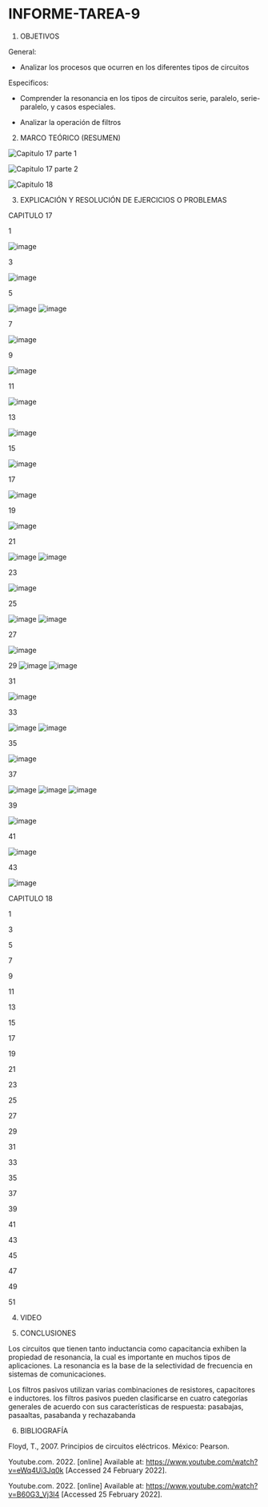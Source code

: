 # INFORME-TAREA-9

1. OBJETIVOS

General:

- Analizar los procesos que ocurren en los diferentes tipos de circuitos

Especificos:

- Comprender la resonancia en los tipos de circuitos serie, paralelo, serie-paralelo, y casos especiales.

- Analizar la operación de filtros

2. MARCO TEÓRICO (RESUMEN)

![Capitulo 17 parte 1](https://user-images.githubusercontent.com/93899720/155692328-f8ed696c-4cbe-4d72-bec8-437790dcbf4c.jpg)

![Capitulo 17 parte 2](https://user-images.githubusercontent.com/93899720/155692353-3569c697-e699-4313-9753-d7a3f5f93d9f.jpg)

![Capitulo 18](https://user-images.githubusercontent.com/93899720/155692373-6a2ef385-578f-41f5-a38f-027d93b25af3.jpg)


3. EXPLICACIÓN Y RESOLUCIÓN DE EJERCICIOS O PROBLEMAS

CAPITULO 17

1

![image](https://user-images.githubusercontent.com/93899720/155607240-de74667e-999d-4d12-a4e3-d78c84540d4b.png)

3

![image](https://user-images.githubusercontent.com/93899720/155609391-d99bfbf4-b16d-47d5-8caf-4e9640e1c7bd.png)

5

![image](https://user-images.githubusercontent.com/93899720/155607284-f0f59ff4-71f0-47ed-b2ee-93119f451f31.png)
![image](https://user-images.githubusercontent.com/93899720/155607327-427dca4e-7fe6-4723-aa82-712d556ced86.png)

7

![image](https://user-images.githubusercontent.com/93899720/155609474-79ebccea-80be-4298-96ee-e03591af9fce.png)

9

![image](https://user-images.githubusercontent.com/93899720/155607364-f1a88688-bd35-4d83-b3e2-4cf605195828.png)

11

![image](https://user-images.githubusercontent.com/93899720/155609543-83e43eb8-ed64-4f6e-81e6-54a513e5c301.png)


13

![image](https://user-images.githubusercontent.com/93899720/155607533-e1ecec74-04dd-4bd3-8ff0-0cd6a37d8878.png)

15

![image](https://user-images.githubusercontent.com/93899720/155609614-15f6a2bc-2d55-4f7d-a056-03a6121e75b5.png)

17

![image](https://user-images.githubusercontent.com/93899720/155607837-d4320d2d-3fd3-49d9-b0ba-9f6a9db9445f.png)

19

![image](https://user-images.githubusercontent.com/93899720/155609663-85bb359c-e647-48f1-ba50-92e335bcc380.png)


21

![image](https://user-images.githubusercontent.com/93899720/155607881-ac2d9bb9-76c4-4caa-9c15-8b32b5df0ed8.png)
![image](https://user-images.githubusercontent.com/93899720/155607907-86e7253c-ed94-4f9f-8e99-2fe39bcd6b45.png)

23

![image](https://user-images.githubusercontent.com/93899720/155609866-328c5d1a-ae0f-42b6-b7ec-928b81116608.png)

25

![image](https://user-images.githubusercontent.com/93899720/155608003-c7a044c1-ff4a-46e8-851c-4b60c97742e1.png)
![image](https://user-images.githubusercontent.com/93899720/155608035-177e6dad-3dfd-4fd1-8422-37ec0f6d3258.png)

27

![image](https://user-images.githubusercontent.com/93899720/155609922-250e27cc-4ef1-48a6-85e4-c7344f07e69a.png)

29
![image](https://user-images.githubusercontent.com/93899720/155608079-0c8f5a6b-7704-45d7-a725-59b156bcef56.png)
![image](https://user-images.githubusercontent.com/93899720/155608104-fc2911b4-639a-4eda-8447-15885f5ce4e1.png)

31

![image](https://user-images.githubusercontent.com/93899720/155609982-fc0b0eff-3b8e-4534-8be4-1016193cf1fb.png)

33

![image](https://user-images.githubusercontent.com/93899720/155608238-ca4dad56-c273-4a19-9201-30d79f4c40d6.png)
![image](https://user-images.githubusercontent.com/93899720/155608325-f9392bfe-a83b-4868-b68e-2a0249558ffb.png)

35

![image](https://user-images.githubusercontent.com/93899720/155610056-2894d023-309f-4622-a1aa-532d032a405c.png)

37

![image](https://user-images.githubusercontent.com/93899720/155608365-50bd906a-33ed-43c2-a7fb-2dab8c30b1ca.png)
![image](https://user-images.githubusercontent.com/93899720/155608385-48f3c95a-5fa1-4701-9d4f-fce85090b204.png)
![image](https://user-images.githubusercontent.com/93899720/155608441-5911caeb-483a-4463-87de-07d49909475e.png)

39

![image](https://user-images.githubusercontent.com/93899720/155610102-9b6844e2-9fcb-4713-a99b-61e8d8b18eb9.png)

41

![image](https://user-images.githubusercontent.com/93899720/155608480-d67cc97b-a4c7-46b7-ae0a-e8723f2c0958.png)

43

![image](https://user-images.githubusercontent.com/93899720/155610119-79638e83-2d6f-4440-b75d-6200b38f5a1c.png)


CAPITULO 18

1

3

5

7

9

11

13

15

17

19

21

23

25

27

29

31

33

35

37

39

41

43

45

47

49

51

4. VIDEO

5. CONCLUSIONES

Los circuitos que tienen tanto inductancia como capacitancia exhiben la propiedad de resonancia, la cual es importante en muchos tipos de aplicaciones. La resonancia es la base de la selectividad de frecuencia en sistemas de comunicaciones.

Los filtros pasivos utilizan varias combinaciones de resistores, capacitores e inductores. los filtros pasivos pueden clasificarse en cuatro categorías generales de acuerdo con sus características de respuesta: pasabajas, pasaaltas, pasabanda y rechazabanda

6. BIBLIOGRAFÍA

Floyd, T., 2007. Principios de circuitos eléctricos. México: Pearson.

Youtube.com. 2022. [online] Available at: https://www.youtube.com/watch?v=eWq4Ui3Jq0k [Accessed 24 February 2022].

Youtube.com. 2022. [online] Available at: https://www.youtube.com/watch?v=B60G3_Vj3l4 [Accessed 25 February 2022].
